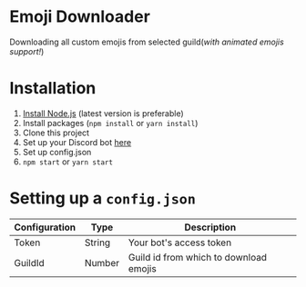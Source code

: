 Emoji Downloader
================
Downloading all custom emojis from selected guild(*with animated emojis support!*)

# Installation

1. [Install Node.js](https://nodejs.org) (latest version is preferable)
2. Install packages (`npm install` or `yarn install`)
3. Clone this project
4. Set up your Discord bot [here](https://discordapp.com/developers)
5. Set up config.json
6. `npm start` or `yarn start`

Setting up a `config.json`
==========================
| Configuration| Type   | Description                            | 
|--------------|--------|----------------------------------------|
| Token        | String | Your bot's access token                |
| GuildId      | Number | Guild id from which to download emojis | 
